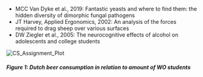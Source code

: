 * MCC Van Dyke et al., 2019: Fantastic yeasts and where to find them: the hidden diversity of dimorphic fungal pathogens
* JT Harvey, Applied Ergonomics, 2002: An analysis of the forces required to drag sheep over various surfaces
* DW Ziegler et al., 2005: The neurocognitive effects of alcohol on adolescents and college students

![CS_Assignment_Plot](https://user-images.githubusercontent.com/38472201/65386683-4746a100-dd3f-11e9-8218-273d502ecf7b.png)
##### Figure 1: Dutch beer consumption in relation to amount of WO students
